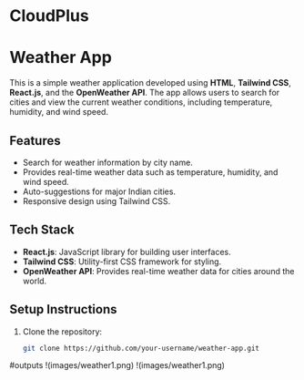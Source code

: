 # CloudPlus
# Weather App

This is a simple weather application developed using **HTML**, **Tailwind CSS**, **React.js**, and the **OpenWeather API**. The app allows users to search for cities and view the current weather conditions, including temperature, humidity, and wind speed.

## Features

- Search for weather information by city name.
- Provides real-time weather data such as temperature, humidity, and wind speed.
- Auto-suggestions for major Indian cities.
- Responsive design using Tailwind CSS.

## Tech Stack

- **React.js**: JavaScript library for building user interfaces.
- **Tailwind CSS**: Utility-first CSS framework for styling.
- **OpenWeather API**: Provides real-time weather data for cities around the world.

## Setup Instructions

1. Clone the repository:

   ```bash
   git clone https://github.com/your-username/weather-app.git
#outputs
!(images/weather1.png)
!(images/weather1.png)
